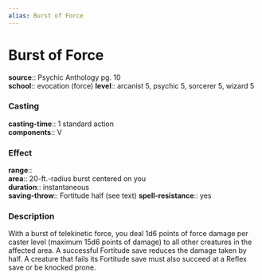 ```yaml
---
alias: Burst of Force
---
```


# Burst of Force 

**source**:: Psychic Anthology pg. 10  
**school**:: evocation (force)
**level**:: arcanist 5, psychic 5, sorcerer 5, wizard 5

### Casting 

**casting-time**:: 1 standard action  
**components**:: V

### Effect 

**range**::  
**area**:: 20-ft.-radius burst centered on you  
**duration**:: instantaneous  
**saving-throw**:: Fortitude half (see text)
**spell-resistance**:: yes

### Description 

With a burst of telekinetic force, you deal 1d6 points of force damage per caster level (maximum 15d6 points of damage) to all other creatures in the affected area. A successful Fortitude save reduces the damage taken by half. A creature that fails its Fortitude save must also succeed at a Reflex save or be knocked prone.
